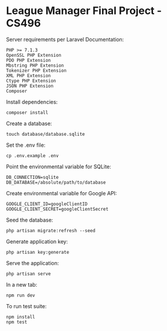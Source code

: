 # League Manager Final Project - CS496  
Server requirements per Laravel Documentation:  
```
PHP >= 7.1.3
OpenSSL PHP Extension
PDO PHP Extension
Mbstring PHP Extension
Tokenizer PHP Extension
XML PHP Extension
Ctype PHP Extension
JSON PHP Extension
Composer
```
Install dependencies:
```
composer install
```
Create a database:  
```
touch database/database.sqlite
```
Set the .env file:  
```
cp .env.example .env
```
Point the environmental variable for SQLite:   
```
DB_CONNECTION=sqlite
DB_DATABASE=/absolute/path/to/database
```
Create environmental variable for Google API:
```
GOOGLE_CLIENT_ID=googleClientID
GOOGLE_CLIENT_SECRET=googleClientSecret
```
Seed the database:  
```
php artisan migrate:refresh --seed
```
Generate application key:  
```
php artisan key:generate
```
Serve the application:  
```
php artisan serve
```
In a new tab:  
```
npm run dev
```
To run test suite:  
```
npm install
npm test
```
